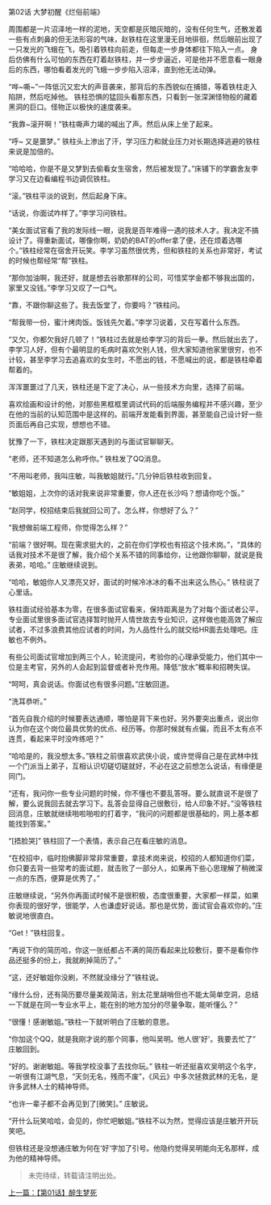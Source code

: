 第02话 大梦初醒《烂俗前端》

  周围都是一片沼泽地一样的泥地，天空都是灰暗灰暗的，没有任何生气，还散发着一些有点刺鼻的但无法形容的气味，赵铁柱在这里漫无目地徘徊，然后眼前出现了一只发光的飞蛾在飞，吸引着铁柱向前走，但每走一步身体都往下陷入一点。
  身后仿佛有什么可怕的东西在盯着赵铁柱，并一步步逼近，可是他并不愿意看一眼身后的东西，哪怕看着发光的飞蛾一步步陷入沼泽，直到他无法动弹。
  
  “哗~嘶~”一阵低沉又宏大的声音袭来，那背后的东西貌似在捕猎，等着铁柱走入陷阱，然后吃掉他。
  铁柱恐惧的猛回头看那东西，只看到一张深渊怪物般的藏着黑洞的巨口。怪物正以极快的速度袭来。
  
  “我靠~滚开啊！”铁柱嘶声力竭的喊出了声。然后从床上坐了起来。
  
  “呼~ 又是噩梦。” 铁柱头上渗出了汗，学习压力和就业压力对长期选择逃避的铁柱来说是加倍的。
  
  “哈哈哈，你是不是又梦到去偷看女生宿舍，然后被发现了。”床铺下的学霸舍友李学习又在边看编程书边调侃铁柱。
  
  “滚。”铁柱平淡的说到，然后起身下床。
  
  “话说，你面试咋样了。”李学习问铁柱。
  
  “美女面试官看了我的发际线一眼，说我是百年难得一遇的技术人才。我决定不搞设计了。得重新面试，哪像你啊，奶奶的BAT的offer拿了便，还在烦着选哪个。”铁柱经常在宿舍开玩笑。李学习虽然很优秀，但和铁柱的关系也非常好，考试的时候也帮经常“帮”铁柱。
  
  “那你加油啊，我还好，就是想去谷歌那样的公司，可惜奖学金都不够我出国的，家里又没钱。”李学习又叹了一口气。
  
  “靠，不跟你聊这些了。我去饭堂了，你要吗？”铁柱问。
  
  “帮我带一份，蜜汁烤肉饭。饭钱先欠着。”李学习说着，又在写着什么东西。
  
  “又欠，你都欠我好几顿了！”铁柱过去就是给李学习的背后一拳。然后就出去了，李学习人好，但有个最明显的毛病时喜欢欠别人钱，但大家知道他家里很穷，也不计较，甚至李学习去追喜欢的女生时，不愿出的钱，不愿喊出的说，都是铁柱牵着帮着的。
  
  浑浑噩噩过了几天，铁柱还是下定了决心，从一些技术方向里，选择了前端。

  喜欢绘画和设计的他，对那些黑框框里调试代码的后端服务编程并不感兴趣，至少在他的当前的认知范围中是这样的。前端开发能看到界面，甚至能自己设计好一些页面后再自己实现，想想也不错。
  
  犹豫了一下，铁柱决定跟那天遇到的与面试官聊聊天。
  
  “老师，还不知道怎么称呼你。” 铁柱发了QQ消息。
  
  “不用叫老师，我叫庄敏，叫我敏姐就行。”几分钟后铁柱收到回复。
  
  “敏姐姐，上次你的话对我来说非常重要，你人还在长沙吗？想请你吃个饭。” 
  
  “赵同学，校招结束后我就回公司了。怎么样，你想好了么？”
  
  “我想做前端工程师，你觉得怎么样？”
  
  “前端？很好啊。现在需求挺大的，之前在你们学校也有招这个技术岗。”，“具体的话我对技术不是很了解，我介绍个关系不错的同事给你，让他跟你聊聊，就说是我表弟，哈哈。” 庄敏继续说到。
  
  “哈哈，敏姐你人又漂亮又好，面试的时候冷冰冰的看不出来这么热心。” 铁柱说了心里话。
  
  铁柱面试经验基本为零，在很多面试官看来，保持距离是为了对每个面试者公平，专业面试里很多面试官选择暂时抛开人情世故去专业知识，这样做也能高效了解应试者，不过多浪费其他应试者的时间，为人品性什么的就交给HR面去处理吧。庄敏也不例外。
  
  有些公司面试官增加到两三个人，轮流提问，考验你的心理承受能力，他们其中一位是主考官，另外的人会起到监督或者补充作用。降低“放水”概率和招聘失误。
  
  “呵呵，真会说话。你面试也有很多问题。”庄敏回道。
  
  “洗耳恭听。”
  
  “首先自我介绍的时候要表达通顺，哪怕是背下来也好。另外要突出重点，说出你认为你在这个岗位最具优势的优点、经历等。你那时候就有点偏，而且不太有点不连贯，看起来平时没咋练吧？”
  
  “哈哈是的，我没想太多。”铁柱之前很喜欢武侠小说，或许觉得自己是在武林中找一个门派当上弟子，互相认识切磋切磋就好，不必在这之前想怎么说话，有缘便是同门。
  
  “还有，我问你一些专业问题的时候，你不懂也不要乱答呀。要么就直说不是很了解，要么说我回去就去学习下。乱答会显得自己很敷衍，给人印象不好。”没等铁柱回消息，庄敏就继续啪啦啪啦的打着字，“我问的问题都是很基础的，网上基本都能找到答案。”
  
  “[捂脸哭]” 铁柱回了一个表情，表示自己在看庄敏的消息。
  
  “在校招中，临时抱佛脚非常非常重要，拿技术岗来说，校招的人都知道你们菜，你只要去背一些常考的面试题，就击败了一部分人，如果再下些心思理解了稍微深一点的东西，便算是优秀了。”
  
  庄敏继续说，“另外你再面试时候不是很积极，态度很重要，大家都一样菜，如果你表现的很好学，很能学，人也谦虚好说话。那也是优势，面试官会喜欢你的。”庄敏说地很直白。
  
  “Get！”铁柱回复。
  
  “再说下你的简历哈，你这一张纸都占不满的简历看起来比较敷衍，要不是看你作品还挺多的份上，我就刷掉简历了。”
  
  “这，还好敏姐你没刷，不然就没缘分了”铁柱说。
  
  “缘什么份，还有简历要尽量美观简洁，别太花里胡哨但也不能太简单空洞，总结一下就是在同一专业水平上，能在别的地方加分的尽量争取，能听懂么？”
  
  “很懂！感谢敏姐。”铁柱一下就听明白了庄敏的意思。
  
  “你加这个QQ，就是我刚才说的那个同事，他叫吴明。他人很'好'。我要去忙了” 庄敏回到。
  
  “好的。谢谢敏姐。等我学校没事了去找你玩。” 铁柱一听还挺喜欢吴明这个名字，一听很有江湖气息，“天剑无名，残而不废”，《风云》中多次拯救武林的无名，是许多武林人士的精神导师。
  
  “也许一辈子都不会再见到了[微笑]。” 庄敏说。
  
  “开什么玩笑哈哈，会见的，你忙吧敏姐。”铁柱不以为然，觉得应该是庄敏开开玩笑吧。
  
  但铁柱还是没想通庄敏为何在‘好’字加了引号。他隐约觉得吴明能向无名那样，成为他的精神导师。
  
> 未完待续，转载请注明出处。


[上一篇：【第01话】醉生梦死](https://zhuanlan.zhihu.com/p/419573758)